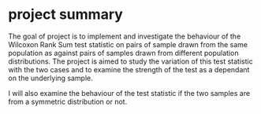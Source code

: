 
<!-- README.md is generated from README.Rmd. Please edit that file -->

# project summary

The goal of project is to implement and investigate the behaviour of the
Wilcoxon Rank Sum test statistic on pairs of sample drawn from the same
population as against pairs of samples drawn from different population
distributions. The project is aimed to study the variation of this test
statistic with the two cases and to examine the strength of the test as
a dependant on the underlying sample.

I will also examine the behaviour of the test statistic if the two
samples are from a symmetric distribution or not.

